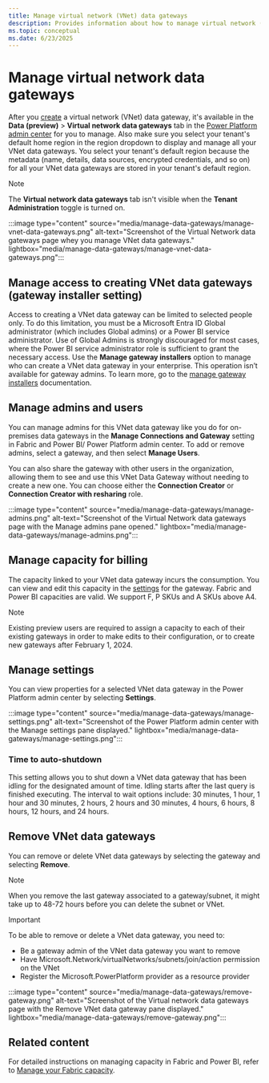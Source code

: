 ```yaml
---
title: Manage virtual network (VNet) data gateways
description: Provides information about how to manage virtual network (VNet) data gateways and remove them if necessary.
ms.topic: conceptual
ms.date: 6/23/2025
---
```


# Manage virtual network data gateways

After you [create](create-data-gateways.md) a virtual network (VNet) data gateway, it's available in the **Data (preview)** > **Virtual network data gateways** tab in the [Power Platform admin center](https://admin.powerplatform.microsoft.com) for you to manage. Also make sure you select your tenant's default home region in the region dropdown to display and manage all your VNet data gateways. You select your tenant's default region because the metadata (name, details, data sources, encrypted credentials, and so on) for all your VNet data gateways are stored in your tenant's default region.

> [!NOTE]
> The **Virtual network data gateways** tab isn't visible when the **Tenant Administration** toggle is turned on.

:::image type="content" source="media/manage-data-gateways/manage-vnet-data-gateways.png" alt-text="Screenshot of the Virtual Network data gateways page whey you manage VNet data gateways." lightbox="media/manage-data-gateways/manage-vnet-data-gateways.png":::

## Manage access to creating VNet data gateways (gateway installer setting)

Access to creating a VNet data gateway can be limited to selected people only. To do this limitation, you must be a Microsoft Entra ID Global administrator (which includes Global admins) or a Power BI service administrator. Use of Global Admins is strongly discouraged for most cases, where the Power BI service administrator role is sufficient to grant the necessary access. Use the **Manage gateway installers** option to manage who can create a VNet data gateway in your enterprise. This operation isn’t available for gateway admins. To learn more, go to the [manage gateway installers](/power-platform/admin/onpremises-data-gateway-management#manage-gateway-installers) documentation.

## Manage admins and users

You can manage admins for this VNet data gateway like you do for on-premises data gateways in the **Manage Connections and Gateway** setting in Fabric and Power BI/  Power Platform admin center. To add or remove admins, select a gateway, and then select **Manage Users**.

You can also share the gateway with other users in the organization, allowing them to see and use this VNet Data Gateway without needing to create a new one. You can choose either the **Connection Creator** or **Connection Creator with resharing** role.

:::image type="content" source="media/manage-data-gateways/manage-admins.png" alt-text="Screenshot of the Virtual Network data gateways page with the Manage admins pane opened." lightbox="media/manage-data-gateways/manage-admins.png":::

## Manage capacity for billing

The capacity linked to your VNet data gateway incurs the consumption. You can view and edit this capacity in the [settings](manage-data-gateways.md#manage-settings) for the gateway. Fabric and Power BI capacities are valid. We support F, P SKUs and A SKUs above A4.

> [!NOTE]
> Existing preview users are required to assign a capacity to each of their existing gateways in order to make edits to their configuration, or to create new gateways after February 1, 2024.

## Manage settings

You can view properties for a selected VNet data gateway in the Power Platform admin center by selecting **Settings**.

:::image type="content" source="media/manage-data-gateways/manage-settings.png" alt-text="Screenshot of the Power Platform admin center with the Manage settings pane displayed." lightbox="media/manage-data-gateways/manage-settings.png":::

### Time to auto-shutdown

This setting allows you to shut down a VNet data gateway that has been idling for the designated amount of time. Idling starts after the last query is finished executing. The interval to wait options include: 30 minutes, 1 hour, 1 hour and 30 minutes, 2 hours, 2 hours and 30 minutes, 4 hours, 6 hours, 8 hours, 12 hours, and 24 hours.

## Remove VNet data gateways

You can remove or delete VNet data gateways by selecting the gateway and selecting **Remove**.

> [!NOTE]
> When you remove the last gateway associated to a gateway/subnet, it might take up to 48-72 hours before you can delete the subnet or VNet.

> [!IMPORTANT]
> To be able to remove or delete a VNet data gateway, you need to:
>
> * Be a gateway admin of the VNet data gateway you want to remove
> * Have Microsoft.Network/virtualNetworks/subnets/join/action permission on the VNet
> * Register the Microsoft.PowerPlatform provider as a resource provider

:::image type="content" source="media/manage-data-gateways/remove-gateway.png" alt-text="Screenshot of the Virtual network data gateways page with the Remove VNet data gateway pane displayed." lightbox="media/manage-data-gateways/remove-gateway.png":::

## Related content

For detailed instructions on managing capacity in Fabric and Power BI, refer to [Manage your Fabric capacity](/fabric/admin/capacity-settings?tabs=power-bi-premium).
